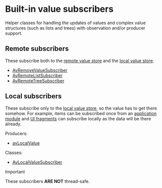# Built-in value subscribers

Helper classes for handling the updates of values and complex value structures (such as lists and trees) with 
observation and/or producer support.

## Remote subscribers

These subscribe both to the [remote value store](def://) and the [local value store](def://).

- [AvRemoveValueSubscriber](class://)
- [AvRemoteListSubscriber](class://)
- [AvRemoteTreeSubscriber](class://)

## Local subscribers

These subscribe only to the [local value store](def://), so the value has to get there somehow. For example,
items can be subscribed once from an [application module](def://) and [UI fragments](def://)
can subscribe locally as the data will be there already.

Producers:

- [avLocalValue](function://)

Classes:

- [AvLocalValueSubscriber](class://)

> [!IMPORTANT]
> 
> These subscribers **ARE NOT** thread-safe.
> 